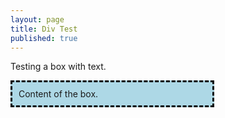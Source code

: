 ```yaml
---
layout: page
title: Div Test
published: true
---
```


Testing a box with text.

<style>
.myDiv {
  border: 3px dashed black;
  background-color: lightblue;
  padding: 10px;
  width: 300px;
}
</style>

<div class="myDiv">
Content of the box.
</div>
